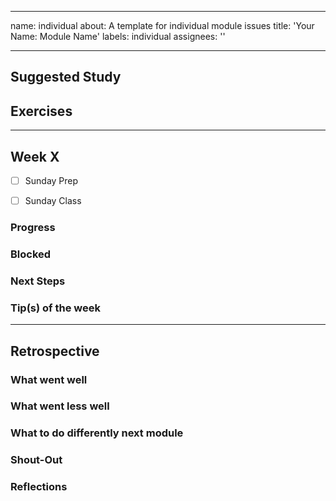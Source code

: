 <!-- you will create ONE individual issue per module 
  at the beginning of the module you will fill in Suggested Study & Exercises 
  each week of the module you will add a new section to this ONE issue including
  - check-boxes for prep work and class work
  - checklist for the weekly project (or link to group issue)
  - wednesday check-in
  at the end of the module, you will fill in the Retrospective section 
-->

---
name: individual
about: A template for individual module issues
title: 'Your Name: Module Name'
labels: individual
assignees: ''

---

## Suggested Study
<!-- create a checklist from the module repo README -->
<!-- one check-box per topic is enough, no need to list each link -->

## Exercises
<!-- create a checklist from the module repo README
  link to your exercise repo forks -->

---

<!-- copy this section, once for each week -->
## Week X

<!-- confirm that you prepared for Sunday -->
- [ ] Sunday Prep
<!-- confirm that you have understood the Sunday lesson -->
- [ ] Sunday Class
<!-- link to your week's project -->
<!-- if it's a group project, link to the group issue -->
<!-- if it's an individual project, copy-paste the checklist right here -->


<!-- the next 4 headers are for Wednesday Check-In -->
### Progress

### Blocked

### Next Steps

### Tip(s) of the week

---

## Retrospective
<!-- fill this out at the end of the module -->

### What went well

### What went less well

### What to do differently next module

### Shout-Out

### Reflections
